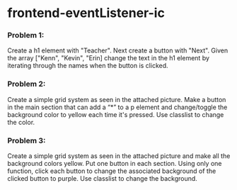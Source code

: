 # frontend-eventListener-ic

### Problem 1:
Create a h1 element with "Teacher". Next create a button with "Next". Given the array ["Kenn", "Kevin", "Erin] change the text in the h1 element by iterating through the names when the button is clicked.

### Problem 2:
Create a simple grid system as seen in the attached picture. Make a button in the main section that can add a “*” to a p element and change/toggle the background color to yellow each time it's pressed. Use classlist to change the color.

### Problem 3:
Create a simple grid system as seen in the attached picture and make all the background colors yellow. Put one button in each section. Using only one function, click each button to change the associated background of the clicked button to purple. Use classlist to change the background.
